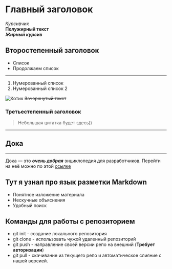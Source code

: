# Главный заголовок

_Курсивчик_<br>
**Полужирный текст**<br>
**_Жирный курсив_**

## Второстепенный заголовок

- Список
- Продолжаем список

---

1. Нумерованный список
2. Нумерованный список 2

![Котик](1489052030_kotik-hosiko-12.jpg)
~~Зачеркнутый текст~~

### Третьестепенный заголовок

> Небольшая цитатка будет здесь))

---

## Дока

---

Дока — это **_очень добрая_** энциклопедия для разработчиков.
Перейти на неё можно по этой [ссылке](https://doka.guide)

## Тут я узнал про язык разметки Markdown

- Понятное изложение материала
- Нескучные объяснения
- Удобный поиск

## Команды для работы с репозиторием

- git init - создание локального репозитория
- git clone - использовать чужой удаленный репозиторий
- git push - направление своей версии репо на внешний (**Требует авторизации**)
- git pull - скачивание из текущего репо и автоматическое слияние с нашей версией.
